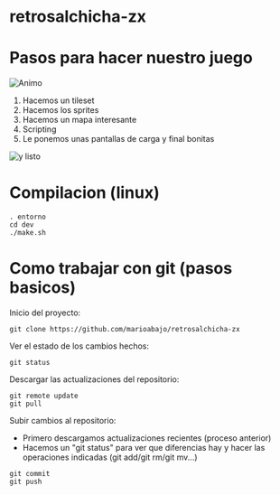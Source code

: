 # retrosalchicha-zx

Pasos para hacer nuestro juego
==============================

![Animo](http://img.desmotivaciones.es/201012/j_74.jpg)

1. Hacemos un tileset
2. Hacemos los sprites
3. Hacemos un mapa interesante
4. Scripting
5. Le ponemos unas pantallas de carga y final bonitas

![y listo](http://img.desmotivaciones.es/201012/havona_cat.jpg)

Compilacion (linux)
====================

```
. entorno
cd dev
./make.sh
```

Como trabajar con git (pasos basicos)
=====================================
Inicio del proyecto:
```
git clone https://github.com/marioabajo/retrosalchicha-zx
```

Ver el estado de los cambios hechos:
```
git status
```

Descargar las actualizaciones del repositorio:
```
git remote update
git pull
```

Subir cambios al repositorio:
- Primero descargamos actualizaciones recientes (proceso anterior)
- Hacemos un "git status" para ver que diferencias hay y hacer las operaciones indicadas (git add/git rm/git mv...)
```
git commit
git push
```

